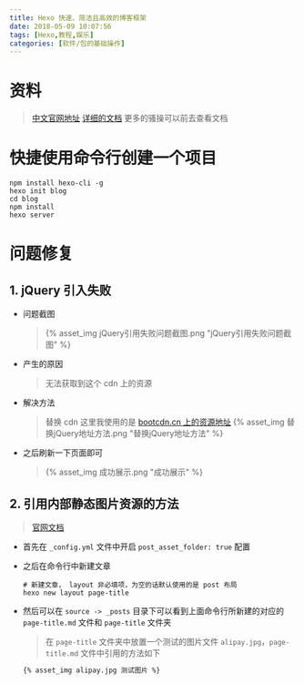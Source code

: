 ```yaml
---
title: Hexo 快速、简洁且高效的博客框架
date: 2018-05-09 10:07:56
tags: [Hexo,教程,娱乐]
categories: [软件/包的基础操作]
---
```


# 资料
>[中文官网地址](https://hexo.io/zh-cn/)
[详细的文档](https://hexo.io/zh-cn/docs/) 更多的骚操可以前去查看文档
# 快捷使用命令行创建一个项目
```
npm install hexo-cli -g
hexo init blog
cd blog
npm install
hexo server
```

<!-- more -->

# 问题修复
## 1. jQuery 引入失败
-  问题截图
    >{% asset_img jQuery引用失败问题截图.png "jQuery引用失败问题截图" %}
-  产生的原因
    >无法获取到这个 cdn 上的资源
-  解决方法
    >替换 cdn 这里我使用的是 [bootcdn.cn 上的资源地址](http://www.bootcdn.cn/jquery/)
    {% asset_img 替换jQuery地址方法.png "替换jQuery地址方法" %}

-  之后刷新一下页面即可
    >{% asset_img 成功展示.png "成功展示" %}
## 2. 引用内部静态图片资源的方法
>[官网文档](https://hexo.io/zh-cn/docs/asset-folders)
-  首先在 `_config.yml` 文件中开启 `post_asset_folder: true` 配置
-  之后在命令行中新建文章
    ```shell
    # 新建文章， layout 非必填项，为空的话默认使用的是 post 布局
    hexo new layout page-title
    ```
-  然后可以在 `source -> _posts` 目录下可以看到上面命令行所新建的对应的 `page-title.md` 文件和 `page-title` 文件夹
    >在 `page-title` 文件夹中放置一个测试的图片文件 `alipay.jpg`，`page-title.md` 文件中引用的方法如下

    ```markdown
    {% asset_img alipay.jpg 测试图片 %}
    ```